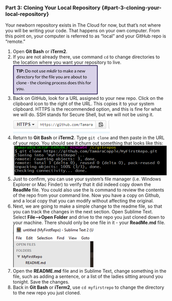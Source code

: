 ### Part 3: Cloning Your Local Repository {#part-3-cloning-your-local-repository}

Your newborn repository exists in The Cloud for now, but that’s not where you will be writing your code. That happens on your own computer. From this point on, your computer is referred to as “local” and your GitHub repo is “remote.”

1.  Open **Git Bash** or **iTerm2**.
2.  If you are not already there, use command `cd` to change directories to the location where you want your repository to live.<br>
![](../assets/image04.png)
3.  Back on GitHub, look for a URL assigned to your new repo. Click on the clipboard icon to the right of the URL. This copies it to your system clipboard. HTTPS is the recommended option, and this is fine for what we will do. SSH stands for Secure Shell, but we will not be using it.<br>
![](../assets/image02.png)
4.  Return to **Git Bash** or **iTerm2**. Type `git clone` and then paste in the URL of your repo. You should see it churn out something that looks like this: <br>
![](../assets/image03.png)
5.  Just to confirm, you can use your system’s file manager (i.e. Windows Explorer or Mac Finder) to verify that it did indeed copy down the **ReadMe** file. You could also use the ls command to review the contents of the repo from your command line. Now you have a copy on Github, and a local copy that you can modify without affecting the original.
6.  Next, we are going to make a simple change to the readme file, so that you can track the changes in the next section. Open Sublime Text. Select **File--&gt;Open Folder** and drive to the repo you just cloned down to your machine. There should only be one file in it - your **ReadMe.md** file.<br>
![](../assets/image05.png)
7.  Open the **README.md** file and in Sublime Text, change something in the file, such as adding a sentence, or a list of the ladies sitting around you tonight. Save the changes.
8.  Back in **Git Bash** or **iTerm2**, use `cd myfirstrepo` to change the directory to the new repo you just cloned.
